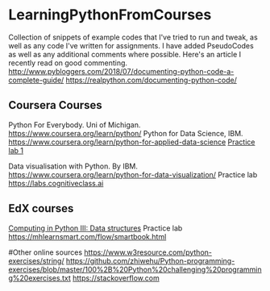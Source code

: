 # LearningPythonFromCourses
Collection of snippets of example codes that I've tried to run and tweak, as well as any code I've written for assignments.
I have added PseudoCodes as well as any additional comments where possible. 
Here's an article I recently read on good commenting. http://www.pybloggers.com/2018/07/documenting-python-code-a-complete-guide/
https://realpython.com/documenting-python-code/
## Coursera Courses
Python For Everybody. Uni of Michigan. https://www.coursera.org/learn/python/
Python for Data Science, IBM. https://www.coursera.org/learn/python-for-applied-data-science
    [Practice lab 1](https://labs.cognitiveclass.ai/tools/jupyter-notebook/api/v1/resources/labs/PY0101EN/1.1_Python_First_Code.ipynb)
    
Data visualisation with Python. By IBM. https://www.coursera.org/learn/python-for-data-visualization/
    Practice lab https://labs.cognitiveclass.ai

## EdX courses
[Computing in Python III: Data structures](https://courses.edx.org/courses/course-v1:GTx+CS1301xIII+1T2018/course/)
    Practice lab https://mhlearnsmart.com/flow/smartbook.html

#Other online sources
https://www.w3resource.com/python-exercises/string/
https://github.com/zhiwehu/Python-programming-exercises/blob/master/100%2B%20Python%20challenging%20programming%20exercises.txt
https://stackoverflow.com
        
